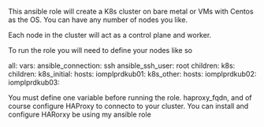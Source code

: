 This ansible role will create a K8s cluster on bare metal or VMs with Centos as the OS. You can have any number of nodes you like.

Each node in the cluster will act as a control plane and worker.

To run the role you will need to define your nodes like so

all:
  vars:
    ansible_connection: ssh
    ansible_ssh_user: root
  children:
    k8s:
      children:
        k8s_initial:
          hosts: 
            iomplprdkub01: 
        k8s_other:
          hosts: 
            iomplprdkub02:  
            iomplprdkub03:   

You must define one variable before running the role. haproxy_fqdn, and of course configure HAProxy to connecto to your cluster. You can install and configure HARorxy be using my ansible role
